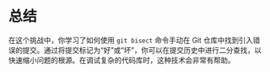 # 总结

在这个挑战中，你学习了如何使用 `git bisect` 命令手动在 Git 仓库中找到引入错误的提交。通过将提交标记为“好”或“坏”，你可以在提交历史中进行二分查找，以快速缩小问题的根源。在调试复杂的代码库时，这种技术会非常有帮助。
